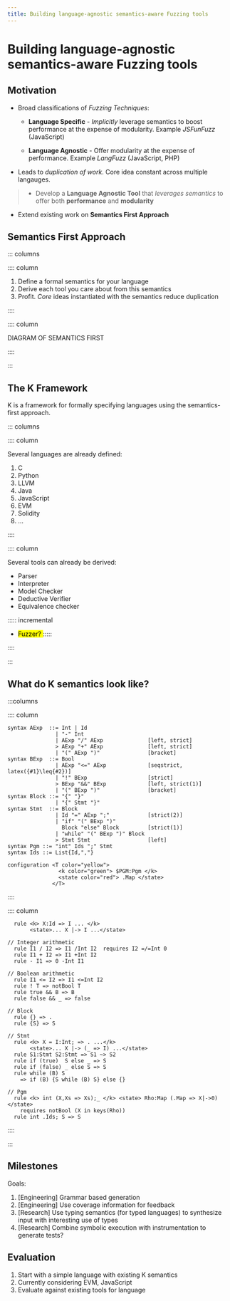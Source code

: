 ```yaml
---
title: Building language-agnostic semantics-aware Fuzzing tools
---
```




Building language-agnostic semantics-aware Fuzzing tools
========================================================

Motivation
----------

- Broad classifications of *Fuzzing Techniques*:
  * **Language Specific** - *Implicitly* leverage semantics to boost
    performance at the expense of modularity. Example *JSFunFuzz* (JavaScript)

  * **Language Agnostic** - Offer modularity at the expense of performance.
    Example *LangFuzz* (JavaScript, PHP)

- Leads to *duplication of work*. Core idea constant across multiple
  langauges.


> - Develop a **Language Agnostic Tool** that *leverages semantics* to offer both **performance** and **modularity**
  - Extend existing work on **Semantics First Approach**


Semantics First Approach
------------------------

::: columns

:::: column

1. Define a formal semantics for your language
2. Derive each tool you care about from this semantics
3. Profit. *Core* ideas instantiated with the semantics reduce duplication


::::

:::: column

DIAGRAM OF SEMANTICS FIRST

::::

:::

The K Framework
---------------

K is a framework for formally specifying languages using the semantics-first approach.


::: columns

:::: column

Several languages are already defined:

1.  C
2.  Python
3.  LLVM
4.  Java
5.  JavaScript
6.  EVM
7.  Solidity
8.  ...

::::

:::: column

Several tools can already be derived:

* Parser
* Interpreter
* Model Checker
* Deductive Verifier
* Equivalence checker

::::: incremental
* <mark> Fuzzer? </mark>
:::::

::::

:::

What do K semantics look like?
------------------------------

:::columns

:::: column


```k
syntax AExp  ::= Int | Id
               | "-" Int
               | AExp "/" AExp              [left, strict]
               > AExp "+" AExp              [left, strict]
               | "(" AExp ")"               [bracket]
syntax BExp  ::= Bool
               | AExp "<=" AExp             [seqstrict, latex({#1}\leq{#2})]
               | "!" BExp                   [strict]
               > BExp "&&" BExp             [left, strict(1)]
               | "(" BExp ")"               [bracket]
syntax Block ::= "{" "}"
               | "{" Stmt "}"
syntax Stmt  ::= Block
               | Id "=" AExp ";"            [strict(2)]
               | "if" "(" BExp ")"
                 Block "else" Block         [strict(1)]
               | "while" "(" BExp ")" Block
               > Stmt Stmt                  [left]
syntax Pgm ::= "int" Ids ";" Stmt
syntax Ids ::= List{Id,","}
```

```k
configuration <T color="yellow">
                <k color="green"> $PGM:Pgm </k>
                <state color="red"> .Map </state>
              </T>
```

::::

:::: column


```k
  rule <k> X:Id => I ... </k>
       <state>... X |-> I ...</state>

// Integer arithmetic
  rule I1 / I2 => I1 /Int I2  requires I2 =/=Int 0
  rule I1 + I2 => I1 +Int I2
  rule - I1 => 0 -Int I1

// Boolean arithmetic
  rule I1 <= I2 => I1 <=Int I2
  rule ! T => notBool T
  rule true && B => B
  rule false && _ => false

// Block
  rule {} => .
  rule {S} => S

// Stmt
  rule <k> X = I:Int; => . ...</k>
       <state>... X |-> (_ => I) ...</state>
  rule S1:Stmt S2:Stmt => S1 ~> S2
  rule if (true)  S else _ => S
  rule if (false) _ else S => S
  rule while (B) S
    => if (B) {S while (B) S} else {}

// Pgm
  rule <k> int (X,Xs => Xs);_ </k> <state> Rho:Map (.Map => X|->0) </state>
    requires notBool (X in keys(Rho))
  rule int .Ids; S => S
```
::::

:::


Milestones
----------

Goals:

1. [Engineering] Grammar based generation
2. [Engineering] Use coverage information for feedback
3. [Research]    Use typing semantics (for typed languages) to synthesize
                 input with interesting use of types
4. [Research]    Combine symbolic execution with instrumentation to generate tests?



Evaluation
----------

1. Start with a simple language with existing K semantics
2. Currently considering EVM, JavaScript
3. Evaluate against existing tools for language




